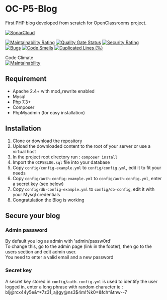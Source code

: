 # OC-P5-Blog

First PHP blog developed from scratch for OpenClassrooms project.

[![SonarCloud](https://sonarcloud.io/images/project_badges/sonarcloud-white.svg)](https://sonarcloud.io/dashboard?id=OSEvohe_OC-P5-Blog)

[![Maintainability Rating](https://sonarcloud.io/api/project_badges/measure?project=OSEvohe_OC-P5-Blog&metric=sqale_rating)](https://sonarcloud.io/dashboard?id=OSEvohe_OC-P5-Blog)
[![Quality Gate Status](https://sonarcloud.io/api/project_badges/measure?project=OSEvohe_OC-P5-Blog&metric=alert_status)](https://sonarcloud.io/dashboard?id=OSEvohe_OC-P5-Blog)
[![Security Rating](https://sonarcloud.io/api/project_badges/measure?project=OSEvohe_OC-P5-Blog&metric=security_rating)](https://sonarcloud.io/dashboard?id=OSEvohe_OC-P5-Blog)  
[![Bugs](https://sonarcloud.io/api/project_badges/measure?project=OSEvohe_OC-P5-Blog&metric=bugs)](https://sonarcloud.io/dashboard?id=OSEvohe_OC-P5-Blog)
[![Code Smells](https://sonarcloud.io/api/project_badges/measure?project=OSEvohe_OC-P5-Blog&metric=code_smells)](https://sonarcloud.io/dashboard?id=OSEvohe_OC-P5-Blog)
[![Duplicated Lines (%)](https://sonarcloud.io/api/project_badges/measure?project=OSEvohe_OC-P5-Blog&metric=duplicated_lines_density)](https://sonarcloud.io/dashboard?id=OSEvohe_OC-P5-Blog)

Code Climate  
[![Maintainability](https://api.codeclimate.com/v1/badges/567d2e65a226a923bc6f/maintainability)](https://codeclimate.com/github/OSEvohe/OC-P5-Blog/maintainability)

## Requirement
* Apache 2.4+ with mod_rewrite enabled
* Mysql
* Php 7.3+
* Composer
* PhpMyadmin (for easy installation)

## Installation
1. Clone or download the repository
2. Upload the downloaded content to the root of your server or use a virtual host
3. In the project root directory run : `composer install`
4. Import the `OCP5BLOG.sql` file into your database
5. Copy `config/config-example.yml` to `config/config.yml`, edit it to fit your needs
6. Copy `config/auth-config-example.yml` to `config/auth-config.yml`, enter a secret key (see below) 
7. Copy `config/db-config-example.yml` to `config/db-config`, edit it with your Mysql credentials
8. Congratulation the Blog is working

## Secure your blog
### Admin password
By default you log as admin with 'admin/passw0rd'  
To change this, go to the admin page (link in the footer), then go to the users section and edit admin user.  
You need to enter a valid email and a new password
### Secret key
A secret key stored in `config/auth-config.yml` is used to identify the user logged in, enter a long phrase with random character ie : blj@rcx44y5e&^*7z31_aj)gy@ns3$4m!%k0=&fch^&tnw--7

